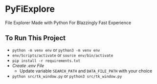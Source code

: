 # PyFiExplore
File Explorer Made with Python For Blazzingly Fast Experience

## To Run This Project

- ```python -m venv env``` or ```python3 -m venv env```
- ```env/Scripts/activate``` or ```source env/bin/activate```
- ```pip install -r requirements.txt```
- _Create .env File_
  - Update variable `SEARCH_PATH` and `DATA_FILE_PATH` with your choice
- ```python src/tk_window.py``` or ```python3 src/tk_window.py```